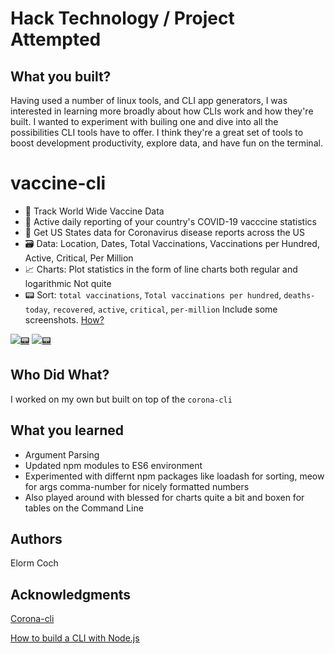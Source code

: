 # Hack Technology / Project Attempted


## What you built? 

Having used a number of linux tools, and CLI app generators, I was interested in learning more broadly about how CLIs work and how they're built. I wanted to experiment with builing one and dive into all the possibilities CLI tools have to offer. I think they're a great set of tools to boost development productivity, explore data, and have fun on the terminal.

# vaccine-cli

- 🚀 Track World Wide Vaccine Data
- 🤯 Active daily reporting of your country's COVID-19 vacccine statistics
- :star2: Get US States data for Coronavirus disease reports across the US
- 🗃️ Data: Location, Dates, Total Vaccinations, Vaccinations per Hundred, Active, Critical, Per Million
- 📈 Charts: Plot statistics in the form of line charts both regular and logarithmic Not quite
- 📟 Sort: `total vaccinations`, `Total vaccinations per hundred`, `deaths-today`, `recovered`, `active`, `critical`, `per-million`
Include some screenshots.
[How?](https://help.github.com/articles/about-readmes/#relative-links-and-image-paths-in-readme-files)

[![📟](./.github/Sample2.JPg)](./../../)
[![📟](./.github/SampleJPG.JPg)](./../../)


## Who Did What?
I worked on my own but built on top of the `corona-cli`
## What you learned
* Argument Parsing
* Updated npm modules to ES6 environment
* Experimented with differnt npm packages like loadash for sorting, meow for args
comma-number for nicely formatted numbers
*  Also played around with blessed for charts quite a bit and boxen for tables on the Command Line

## Authors
Elorm Coch
## Acknowledgments

[Corona-cli](https://github.com/ahmadawais/corona-cli)

[How to build a CLI with Node.js](https://www.twilio.com/blog/how-to-build-a-cli-with-node-js)
